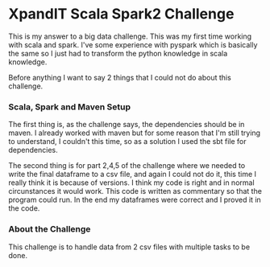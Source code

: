 # XpandIT Scala Spark2 Challenge


This is my answer to a big data challenge. This was my first time working with scala and spark. I've some experience with pyspark which is basically the same so I just had to transform the python knowledge in scala knowledge.

Before anything I want to say 2 things that I could not do about this challenge.

### Scala, Spark and Maven Setup

The first thing is, as the challenge says, the dependencies should be in maven. I already worked with maven but for some reason that I'm still trying to understand, I couldn't this time, so as a solution I used the sbt file for dependencies.

The second thing is for part 2,4,5 of the challenge where we needed to write the final dataframe to a csv file, and again I could not do it, this time I really think it is because of versions. I think my code is right and in normal circunstances it would work. This code is written as commentary so that the program could run.
In the end my dataframes were correct and I proved it in the code.

### About the Challenge

This challenge is to handle data from 2 csv files with multiple tasks to be done.
